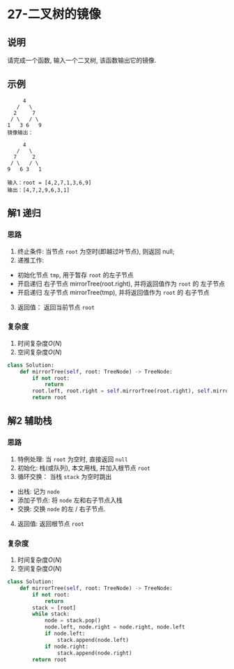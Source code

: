 # 27-二叉树的镜像

## 说明
请完成一个函数, 输入一个二叉树, 该函数输出它的镜像.

## 示例
```
     4
   /   \
  2     7
 / \   / \
1   3 6   9
镜像输出：

     4
   /   \
  7     2
 / \   / \
9   6 3   1

输入：root = [4,2,7,1,3,6,9]
输出：[4,7,2,9,6,3,1]
```

## 解1 递归

### 思路
1. 终止条件: 当节点 `root` 为空时(即越过叶节点), 则返回 null;
2. 递推工作:
- 初始化节点 `tmp`, 用于暂存 `root` 的左子节点
- 开启递归 右子节点 mirrorTree(root.right), 并将返回值作为 `root` 的 左子节点
- 开启递归 左子节点 mirrorTree(tmp), 并将返回值作为 `root` 的 右子节点
3. 返回值： 返回当前节点 `root`

### 复杂度
1. 时间复杂度$O(N)$
2. 空间复杂度$O(N)$

```python
class Solution:
    def mirrorTree(self, root: TreeNode) -> TreeNode:
        if not root:
            return
        root.left, root.right = self.mirrorTree(root.right), self.mirrorTree(root.left)
        return root
```

## 解2 辅助栈

### 思路
1. 特例处理: 当 `root` 为空时, 直接返回 `null`
2. 初始化: 栈(或队列), 本文用栈, 并加入根节点 `root`
3. 循环交换： 当栈 `stack` 为空时跳出
- 出栈: 记为 `node`
- 添加子节点: 将 `node` 左和右子节点入栈
- 交换: 交换 `node` 的左 / 右子节点.
4. 返回值: 返回根节点 `root`

### 复杂度
1. 时间复杂度$O(N)$
2. 空间复杂度$O(N)$

```python
class Solution:
    def mirrorTree(self, root: TreeNode) -> TreeNode:
        if not root:
            return
        stack = [root]
        while stack:
            node = stack.pop()
            node.left, node.right = node.right, node.left
            if node.left:
                stack.append(node.left)
            if node.right:
                stack.append(node.right)
        return root
```